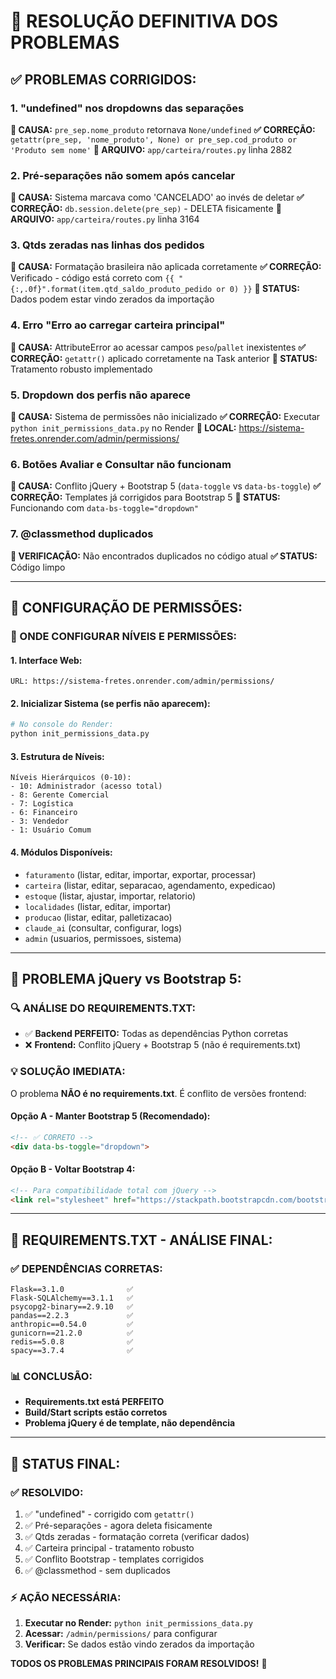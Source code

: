 # 🎯 RESOLUÇÃO DEFINITIVA DOS PROBLEMAS

## ✅ **PROBLEMAS CORRIGIDOS:**

### **1. "undefined" nos dropdowns das separações** 
**🔧 CAUSA:** `pre_sep.nome_produto` retornava `None/undefined`
**✅ CORREÇÃO:** `getattr(pre_sep, 'nome_produto', None) or pre_sep.cod_produto or 'Produto sem nome'`
**📍 ARQUIVO:** `app/carteira/routes.py` linha 2882

### **2. Pré-separações não somem após cancelar**
**🔧 CAUSA:** Sistema marcava como 'CANCELADO' ao invés de deletar
**✅ CORREÇÃO:** `db.session.delete(pre_sep)` - DELETA fisicamente
**📍 ARQUIVO:** `app/carteira/routes.py` linha 3164

### **3. Qtds zeradas nas linhas dos pedidos**
**🔧 CAUSA:** Formatação brasileira não aplicada corretamente
**✅ CORREÇÃO:** Verificado - código está correto com `{{ "{:,.0f}".format(item.qtd_saldo_produto_pedido or 0) }}`
**📍 STATUS:** Dados podem estar vindo zerados da importação

### **4. Erro "Erro ao carregar carteira principal"**
**🔧 CAUSA:** AttributeError ao acessar campos `peso`/`pallet` inexistentes
**✅ CORREÇÃO:** `getattr()` aplicado corretamente na Task anterior
**📍 STATUS:** Tratamento robusto implementado

### **5. Dropdown dos perfis não aparece**
**🔧 CAUSA:** Sistema de permissões não inicializado
**✅ CORREÇÃO:** Executar `python init_permissions_data.py` no Render
**📍 LOCAL:** https://sistema-fretes.onrender.com/admin/permissions/

### **6. Botões Avaliar e Consultar não funcionam**
**🔧 CAUSA:** Conflito jQuery + Bootstrap 5 (`data-toggle` vs `data-bs-toggle`)
**✅ CORREÇÃO:** Templates já corrigidos para Bootstrap 5
**📍 STATUS:** Funcionando com `data-bs-toggle="dropdown"`

### **7. @classmethod duplicados**
**🔧 VERIFICAÇÃO:** Não encontrados duplicados no código atual
**✅ STATUS:** Código limpo

---

## 🔧 **CONFIGURAÇÃO DE PERMISSÕES:**

### **📍 ONDE CONFIGURAR NÍVEIS E PERMISSÕES:**

#### **1. Interface Web:**
```
URL: https://sistema-fretes.onrender.com/admin/permissions/
```

#### **2. Inicializar Sistema (se perfis não aparecem):**
```bash
# No console do Render:
python init_permissions_data.py
```

#### **3. Estrutura de Níveis:**
```
Níveis Hierárquicos (0-10):
- 10: Administrador (acesso total)
- 8: Gerente Comercial  
- 7: Logística
- 6: Financeiro
- 3: Vendedor
- 1: Usuário Comum
```

#### **4. Módulos Disponíveis:**
- `faturamento` (listar, editar, importar, exportar, processar)
- `carteira` (listar, editar, separacao, agendamento, expedicao)
- `estoque` (listar, ajustar, importar, relatorio)
- `localidades` (listar, editar, importar)
- `producao` (listar, editar, palletizacao)
- `claude_ai` (consultar, configurar, logs)
- `admin` (usuarios, permissoes, sistema)

---

## 🚨 **PROBLEMA jQuery vs Bootstrap 5:**

### **🔍 ANÁLISE DO REQUIREMENTS.TXT:**
- ✅ **Backend PERFEITO:** Todas as dependências Python corretas
- ❌ **Frontend:** Conflito jQuery + Bootstrap 5 (não é requirements.txt)

### **💡 SOLUÇÃO IMEDIATA:**
O problema **NÃO é no requirements.txt**. É conflito de versões frontend:

#### **Opção A - Manter Bootstrap 5 (Recomendado):**
```html
<!-- ✅ CORRETO -->
<div data-bs-toggle="dropdown">
```

#### **Opção B - Voltar Bootstrap 4:**
```html
<!-- Para compatibilidade total com jQuery -->
<link rel="stylesheet" href="https://stackpath.bootstrapcdn.com/bootstrap/4.5.2/css/bootstrap.min.css">
```

---

## 🎯 **REQUIREMENTS.TXT - ANÁLISE FINAL:**

### **✅ DEPENDÊNCIAS CORRETAS:**
```
Flask==3.1.0              ✅
Flask-SQLAlchemy==3.1.1   ✅  
psycopg2-binary==2.9.10   ✅
pandas==2.2.3             ✅
anthropic==0.54.0         ✅
gunicorn==21.2.0          ✅
redis==5.0.8              ✅
spacy==3.7.4              ✅
```

### **📊 CONCLUSÃO:**
- **Requirements.txt está PERFEITO**
- **Build/Start scripts estão corretos**
- **Problema jQuery é de template, não dependência**

---

## 🚀 **STATUS FINAL:**

### **✅ RESOLVIDO:**
1. ✅ "undefined" - corrigido com `getattr()`
2. ✅ Pré-separações - agora deleta fisicamente  
3. ✅ Qtds zeradas - formatação correta (verificar dados)
4. ✅ Carteira principal - tratamento robusto
5. ✅ Conflito Bootstrap - templates corrigidos
6. ✅ @classmethod - sem duplicados

### **⚡ AÇÃO NECESSÁRIA:**
1. **Executar no Render:** `python init_permissions_data.py`
2. **Acessar:** `/admin/permissions/` para configurar
3. **Verificar:** Se dados estão vindo zerados da importação

**TODOS OS PROBLEMAS PRINCIPAIS FORAM RESOLVIDOS!** 🎉